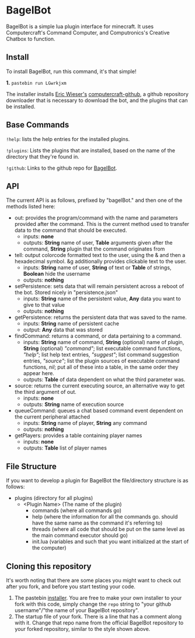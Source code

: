 # BagelBot
BagelBot is a simple lua plugin interface for minecraft.
It uses Computercraft's Command Computer, and Computronics's Creative Chatbox to function.
## Install
To install BagelBot, run this command, it's that simple!

**1.** `pastebin run LGwrkjxm`

The installer installs [Eric Wieser's](https://github.com/eric-wieser/) [computercraft-github](https://github.com/eric-wieser/computercraft-github), a github repository downloader that is necessary to download the bot, and the plugins that can be installed.

## Base Commands
`!help`: lists the help entries for the installed plugins.

`!plugins`: Lists the plugins that are installed, based on the name of the directory that they're found in.

`!github`: Links to the github repo for [BagelBot](https://github.com/hugeblank/BagelBot).

## API
The current API is as follows, prefixed by "bagelBot." and then one of the methods listed here:
- out: provides the program/command with the name and parameters provided after the command. This is the current method used to transfer data to the command that should be executed.
	- inputs: **none**
	- outputs: **String** name of user, **Table** arguments given after the command, **String** plugin that the command originates from
- tell: output colorcode formatted text to the user, using the & and then a hexadecimal symbol. &g additionally provides clickable text to the user.
	- inputs: **String** name of user, **String** of text or **Table** of strings, **Boolean** hide the username
	- outputs: **nothing**
- setPersistence: sets data that will remain persistent across a reboot of the bot. Stored nicely in "persistence.json"
	- inputs: **String** name of the persistent value, **Any** data you want to give to that value
	- outputs: **nothing**
- getPersistence: returns the persistent data that was saved to the name.
	- inputs: **String** name of persistent cache
	- output: **Any** data that was stored
- findCommand: returns a command, or data pertaining to a command.
	- inputs: **String** name of command, **String** (optional) name of plugin, **String** (optional) *"command"*; list executable command functions, *"help"*; list help text entries, *"suggest"*; list command suggestion entries, *"source"*; list the plugin sources of executable command functions, *nil*; put all of these into a table, in the same order they appear here.
	- outputs: **Table** of data dependent on what the third parameter was.
- source: returns the current executing source, an alternative way to get the third argument of out.
	- inputs: **none**
	- outputs: **String** name of execution source
- queueCommand: queues a chat based command event dependent on the current peripheral attached
	- inputs: **String** name of player, **String** any command
	- outputs: **nothing**
- getPlayers: provides a table containing player names
	- inputs: **none**
	- outputs: **Table** list of player names

## File Structure
If you want to develop a plugin for BagelBot the file/directory structure is as follows:
* plugins (directory for all plugins)
	* \<Plugin Name> (The name of the plugin)
		* commands (where all commands go)
		* help (where the information for all the commands go. should have the same name as the command it's referring to)
		* threads (where all code that should be put on the same level as the main command executor should go)
		* init.lua (variables and such that you want initialized at the start of the computer)

## Cloning this repository
It's worth noting that there are some places you might want to check out after you fork, and before you start testing your code. 

1. The pastebin [installer](https://www.pastebin.com/LGwrkjxm). You are free to make your own installer to your fork with this code, simply change the `repo` string to "your github username"/"the name of your BagelBot repository".
2. The startup file of your fork. There is a line that has a comment along with it. Change that repo name from the official BagelBot repository to your forked repository, similar to the style shown above.